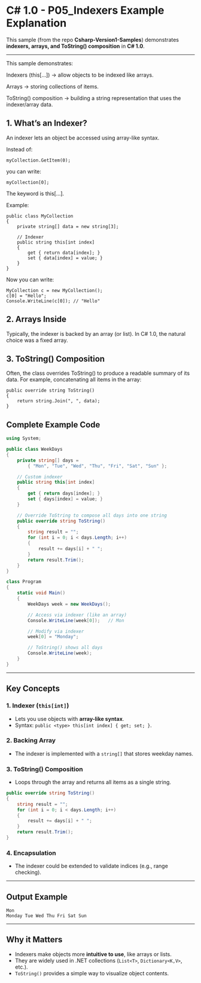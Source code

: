 # C# 1.0 - P05_Indexers Example Explanation

This sample (from the repo **Csharp-Version1-Samples**) demonstrates **indexers, arrays, and ToString() composition** in **C# 1.0**.

---

This sample demonstrates:

Indexers (this[...]) → allow objects to be indexed like arrays.

Arrays → storing collections of items.

ToString() composition → building a string representation that uses the indexer/array data.

## 1. What’s an Indexer?

An indexer lets an object be accessed using array-like syntax.

Instead of:

```
myCollection.GetItem(0);
```

you can write:

```
myCollection[0];
```

The keyword is this[...].

Example:

```
public class MyCollection
{
    private string[] data = new string[3];

    // Indexer
    public string this[int index]
    {
        get { return data[index]; }
        set { data[index] = value; }
    }
}
```

Now you can write:

```
MyCollection c = new MyCollection();
c[0] = "Hello";
Console.WriteLine(c[0]); // "Hello"
```

## 2. Arrays Inside

Typically, the indexer is backed by an array (or list).
In C# 1.0, the natural choice was a fixed array.

## 3. ToString() Composition

Often, the class overrides ToString() to produce a readable summary of its data.
For example, concatenating all items in the array:

```
public override string ToString()
{
    return string.Join(", ", data);
}
```

## Complete Example Code

```csharp
using System;

public class WeekDays
{
    private string[] days = 
        { "Mon", "Tue", "Wed", "Thu", "Fri", "Sat", "Sun" };

    // Custom indexer
    public string this[int index]
    {
        get { return days[index]; }
        set { days[index] = value; }
    }

    // Override ToString to compose all days into one string
    public override string ToString()
    {
        string result = "";
        for (int i = 0; i < days.Length; i++)
        {
            result += days[i] + " ";
        }
        return result.Trim();
    }
}

class Program
{
    static void Main()
    {
        WeekDays week = new WeekDays();

        // Access via indexer (like an array)
        Console.WriteLine(week[0]);   // Mon

        // Modify via indexer
        week[0] = "Monday";

        // ToString() shows all days
        Console.WriteLine(week);
    }
}
```

---

## Key Concepts

### 1. Indexer (`this[int]`)
- Lets you use objects with **array-like syntax**.
- Syntax: `public <type> this[int index] { get; set; }`.

### 2. Backing Array
- The indexer is implemented with a `string[]` that stores weekday names.

### 3. ToString() Composition
- Loops through the array and returns all items as a single string.

```csharp
public override string ToString()
{
    string result = "";
    for (int i = 0; i < days.Length; i++)
    {
        result += days[i] + " ";
    }
    return result.Trim();
}
```

### 4. Encapsulation
- The indexer could be extended to validate indices (e.g., range checking).

---

## Output Example

```
Mon
Monday Tue Wed Thu Fri Sat Sun
```

---

## Why it Matters

- Indexers make objects more **intuitive to use**, like arrays or lists.
- They are widely used in .NET collections (`List<T>`, `Dictionary<K,V>`, etc.).
- `ToString()` provides a simple way to visualize object contents.
